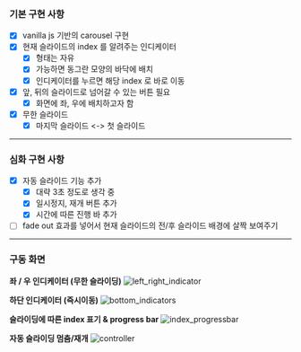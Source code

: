 ### 기본 구현 사항

- [x] vanilla js 기반의 carousel 구현
- [x] 현재 슬라이드의 index 를 알려주는 인디케이터
  - [x] 형태는 자유
  - [x] 가능하면 동그란 모양의 바닥에 배치
  - [x] 인디케이터를 누르면 해당 index 로 바로 이동
- [x] 앞, 뒤의 슬라이드로 넘어갈 수 있는 버튼 필요
  - [x] 화면에 좌, 우에 배치하고자 함
- [x] 무한 슬라이드
  - [x] 마지막 슬라이드 <-> 첫 슬라이드

---

### 심화 구현 사항

- [x] 자동 슬라이드 기능 추가
  - [x] 대략 3초 정도로 생각 중
  - [x] 일시정지, 재개 버튼 추가
  - [x] 시간에 따른 진행 바 추가
- [ ] fade out 효과를 넣어서 현재 슬라이드의 전/후 슬라이드 배경에 살짝 보여주기

---

### 구동 화면

**좌 / 우 인디케이터 (무한 슬라이딩)**
![left_right_indicator](https://github.com/SSAFY-front-scholars/front-scholars/assets/86611398/860fbbce-ca02-457d-b922-a9fe8e9b7919)
<br>

**하단 인디케이터 (즉시이동)**
![bottom_indicators](https://github.com/SSAFY-front-scholars/front-scholars/assets/86611398/fb596013-5def-42af-b0be-749f7f065a30)
<br>

**슬라이딩에 따른 index 표기 & progress bar**
![index_progressbar](https://github.com/SSAFY-front-scholars/front-scholars/assets/86611398/07cddd37-1ce8-490a-8fc5-69bedf5f8937)
<br>

**자동 슬라이딩 멈춤/재개**
![controller](https://github.com/SSAFY-front-scholars/front-scholars/assets/86611398/842386cd-511b-40e1-b0f1-fa9fd972fb30)
<br>
